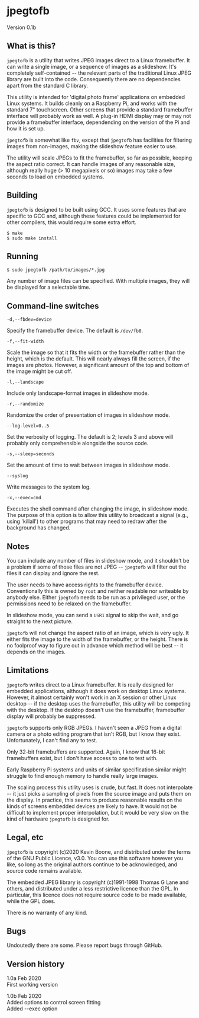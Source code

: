 # jpegtofb

Version 0.1b

## What is this?

`jpegtofb` is a utility that writes JPEG images direct to a
Linux framebuffer. It can write a single image, or a sequence of
images as a slideshow. It's completely self-contained -- the
relevant parts of the traditional Linux JPEG library are built
into the code. Consequently there are no dependencies apart 
from the standard C library.

This utility is intended for 'digital photo frame' applications
on embedded Linux systems. It builds cleanly on a 
Raspberry Pi, and works
with the standard 7" touchscreen. Other screens that provide
a standard framebuffer interface will probably work as well.
A plug-in HDMI display may or may 
not provide a framebuffer interface,
dependending on the version of the Pi and how it is set up.

`jpegtofb` is somewhat like `fbv`, except that `jpegtofb` has
facilities for filtering images from non-images, making the
slideshow feature easier to use. 

The utility will scale JPEGs to fit the framebuffer, so far
as possible, keeping the aspect ratio correct.
It can handle images of any reasonable
size, although really huge (> 10 megapixels or so) images
may take a few seconds to load on embedded systems.

## Building

`jpegtofb` is designed to be built using GCC. It uses some features
that are specific to GCC and, although these features could be implemented
for other compilers, this would require some extra effort.

    $ make
    $ sudo make install

## Running
    $ sudo jpegtofb /path/to/images/*.jpg 

Any number of image files can be specified. With multiple images, they
will be displayed for a selectable time.

## Command-line switches

`-d,--fbdev=device`

Specify the framebuffer device. The default is `/dev/fb0`.

`-f,--fit-width`

Scale the image so that it fits the width or the framebuffer
rather than the height, which is the default. This will nearly
always fill the screen, if the images are photos. However,
a significant amount of the top and bottom of the image might
be cut off.

`-l,--landscape`

Include only landscape-format images in slideshow mode.

`-r,--randomize`

Randomize the order of presentation of images in slideshow
mode.

`--log-level=0..5`

Set the verbosity of logging. The default is 2; levels 3
and above will probably only comprehensible alongside the 
source code.

`-s,--sleep=seconds`

Set the amount of time to wait between images in slideshow
mode.

`--syslog`

Write messages to the system log. 

`-x,--exec=cmd`

Executes the shell command after changing the image, in slideshow
mode. The purpose of this option is to allow this utility to
broadcast a signal (e.g., using 'killall') to other programs that
may need to redraw after the background has changed.

## Notes 

You can include any number of files in slideshow mode, and
it shouldn't be a problem if some of those files are not
JPEG -- 
`jpegtofb` will filter out the files it can display and 
ignore the rest. 

The user needs to have access rights to the framebuffer device. 
Conventionally this is owned by `root` and neither readable nor
writeable by anybody else. Either `jpegtofb` needs to be run
as a privileged user, or the permissions need to be relaxed
on the framebuffer.

In slideshow mode, you can send a `USR1` signal to skip the
wait, and go straight to the next picture.

`jpegtofb` will not change the aspect ratio of an image, which is
very ugly. It either fits the image to the width of the framebuffer,
or the height. There is no foolproof way to figure out in 
advance which method will be best -- it depends on the images.

## Limitations

`jpegtofb` writes direct to a Linux framebuffer. It is really
designed for embedded applications, although it does work
on desktop Linux systems. However, it almost certainly won't
work in an X session or other Linux desktop -- if the desktop
uses the framebuffer, this utility will be competing with the
desktop. If the desktop doesn't use the framebuffer, framebuffer
display will probably be suppressed.

`jpegtofb` supports only RGB JPEGs. I haven't seen a JPEG from a
digital camera or a photo editing program that isn't RGB, but 
I know they exist. Unfortunately, I can't find any to test.

Only 32-bit framebuffers are supported. Again, I know that 16-bit 
framebuffers exist, but I don't have access to one to test with.

Early Raspberry Pi systems and units of similar specification
similar might struggle to find enough memory to handle really large
images. 

The scaling process this utility uses is crude, but fast. It does
not interpolate -- it just picks a sampling of pixels from the source
image and puts them on the display. In practice, this seems to
produce reasonable results on the kinds of screens embedded devices
are likely to have. It would not be difficult to implement
proper interpolation, but it would be very slow on the kind of
hardware `jpegtofb` is designed for.

## Legal, etc 

`jpegtofb` is copyright (c)2020 Kevin Boone, and distributed under
the terms of the GNU Public Licence, v3.0. You can
use this software however you like, so long as the original authors
continue to be acknowledged, and source code remains available.

The embedded JPEG library is copyright (c)1991-1998 Thomas G Lane
and others, and distributed under a less restrictive licence than
the GPL. In particular, this licence does not require source code
to be made available, while the GPL does. 

There is no warranty of any kind.

## Bugs

Undoutedly there are some. Please report bugs through GitHub.

## Version history

1.0a Feb 2020 <br/>
First working version<br/>

1.0b Feb 2020<br/> 
Added options to control screen fitting<br/> 
Added --exec option<br/>   

